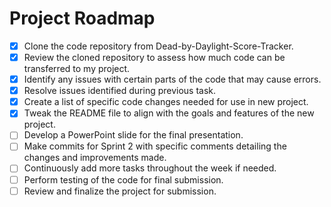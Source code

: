 # Project Roadmap

- [x] Clone the code repository from Dead-by-Daylight-Score-Tracker.
- [x] Review the cloned repository to assess how much code can be transferred to my project.
- [x] Identify any issues with certain parts of the code that may cause errors.
- [x] Resolve issues identified during previous task.
- [x] Create a list of specific code changes needed for use in new project.
- [x] Tweak the README file to align with the goals and features of the new project.
- [ ] Develop a PowerPoint slide for the final presentation.
- [ ] Make commits for Sprint 2 with specific comments detailing the changes and improvements made.
- [ ] Continuously add more tasks throughout the week if needed.
- [ ] Perform testing of the code for final submission.
- [ ] Review and finalize the project for submission.
